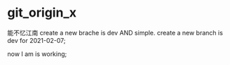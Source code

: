 # git_origin_x
能不忆江南
create a new brache is dev AND simple.
create a new branch is dev for 2021-02-07;

now I am is working;
